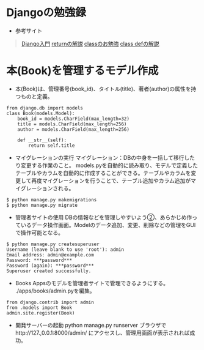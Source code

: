 # Djangoの勉強録
+ 参考サイト
> [Django入門](http://www.tohoho-web.com/ex/django.html)
> [returnの解説](https://techacademy.jp/magazine/18886)
> [classのお勉強](https://techacademy.jp/magazine/20615)
> [class defの解説](https://techacademy.jp/magazine/15637)
# 本(Book)を管理するモデル作成
+ 本(Book)は、管理番号(book_id)、タイトル(title)、著者(author)の属性を持つものと定義。
```
from django.db import models
class Book(models.Model):
    book_id = models.CharField(max_length=32)
    title = models.CharField(max_length=256)
    author = models.CharField(max_length=256)

    def __str__(self):
        return self.title
```
+ マイグレーションの実行
マイグレーション：DBの中身を一括して移行したり変更する作業のこと。
models.pyを自動的に読み取り、モデルで定義したテーブルやカラムを自動的に作成することができる。テーブルやカラムを変更して再度マイグレーションを行うことで、テーブル追加やカラム追加がマイグレーションされる。
```
$ python manage.py makemigrations
$ python manage.py migrate
```
+ 管理者サイトの使用
DBの情報などを管理しやすいよう②、あらかじめ作っているデータ操作画面。Modelのデータ追加、変更、削除などの管理をGUIで操作可能となる。
```
$ python manage.py createsuperuser
Username (leave blank to use 'root'): admin
Email address: admin@example.com
Password: ***password***
Password (again): ***password***
Superuser created successfully.
```
+ Books Appsのモデルを管理者サイトで管理できるようにする。
./apps/books/admin.pyを編集。
```
from django.contrib import admin
from .models import Book
admin.site.register(Book)
```
+ 開発サーバーの起動
python manage.py runserver
ブラウザで http://127.,0.0.1:8000/admin/ にアクセスし、管理用画面が表示されれば成功。
